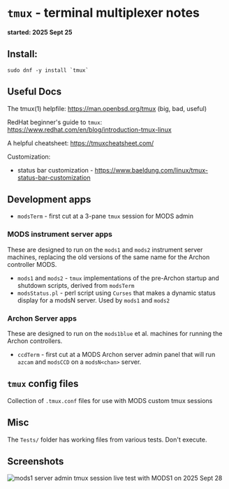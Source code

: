 # `tmux` - terminal multiplexer notes

<b>started: 2025 Sept 25</b>

## Install:
```
sudo dnf -y install `tmux` 
```

## Useful Docs

The tmux(1) helpfile: https://man.openbsd.org/tmux (big, bad, useful)

RedHat beginner's guide to `tmux`: https://www.redhat.com/en/blog/introduction-tmux-linux

A helpful cheatsheet: https://tmuxcheatsheet.com/

Customization: 
 * status bar customization - https://www.baeldung.com/linux/tmux-status-bar-customization

## Development apps

 * `modsTerm` - first cut at a 3-pane `tmux` session for MODS admin

### MODS instrument server apps

These are designed to run on the `mods1` and `mods2` instrument server machines, replacing the old
versions of the same name for the Archon controller MODS.

 * `mods1` and `mods2` - `tmux` implementations of the pre-Archon startup and shutdown scripts, derived from `modsTerm`
 * `modsStatus.pl` - perl script using `Curses` that makes a dynamic status display for a modsN server.  Used by `mods1` and `mods2`

### Archon Server apps

These are designed to run on the `mods1blue` et al. machines for running the Archon controllers.

 * `ccdTerm` - first cut at a MODS Archon server admin panel that will run `azcam` and `modsCCD` on a `modsN<chan>` server.

## `tmux` config files

Collection of `.tmux.conf` files for use with MODS custom tmux sessions

## Misc

The `Tests/` folder has working files from various tests.  Don't execute.

## Screenshots

![mods1 server admin tmux session live test with MODS1 on 2025 Sept 28](mods1_serverAdmin_2025Sept28.jpg)

